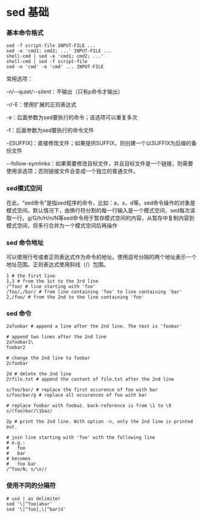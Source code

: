 # sed 基础

### 基本命令格式

```shell
sed -f script-file INPUT-FILE ...
sed -e 'cmd1; cmd2; ...' INPUT-FILE ...
shell-cmd | sed -e 'cmd1; cmd2; ...'
shell-cmd | sed -f script-file
sed -e 'cmd' -e 'cmd' ... INPUT-FILE
```

常用选项：

-n/--quiet/--silent：不输出（只有p命令才输出）

-r/-E：使用扩展的正则表达式

-e：后面参数为sed要执行的命令；该选项可以重复多次

-f：后面参数为sed要执行的命令文件

-i[SUFFIX]：直接修改文件；如果提供SUFFIX，则创建一个以SUFFIX为后缀的备份文件

--follow-symlinks：如果需要修改目标文件，并且目标文件是一个链接，则需要使用该选项；否则链接文件会变成一个独立的普通文件。

### sed模式空间

在此，“sed命令”是指sed程序的命令，比如：a，s，d等。sed命令操作的对象是模式空间。默认情况下，由换行符分割的每一行输入是一个模式空间，sed每次读取一行。g/G/h/H/n/N等sed命令用于暂存模式空间的内容，从暂存中复制内容到模式空间，将多行合并为一个模式空间后再操作

### sed 命令地址

可以使用行号或者正则表达式作为命令的地址。使用逗号分隔的两个地址表示一个地址范围。正则表达式使用斜线（/）包围。

```shell
1 # the first line
1,3 # from the 1st to the 3rd line
/^foo/ # line starting with 'foo'
/foo/,/bar/ # from line containing 'foo' to line containing 'bar'
2,/foo/ # from the 2nd to the line containing 'foo'
```

### sed 命令

```shell
2afoobar # append a line after the 2nd line. The text is 'foobar'

# append two lines after the 2nd line
2afoobar1\
foobar2

# change the 2nd line to foobar
2cfoobar

2d # delete the 2nd line
2rfile.txt # append the content of file.txt after the 2nd line

s/foo/bar/ # replace the first occurence of foo with bar
s/foo/bar/g # replace all occurences of foo with bar

# replace foobar with foobaz. back-reference is from \1 to \9
s/(foo)bar/\1baz/

2p # print the 2nd line. With option -n, only the 2nd line is printed out.

# join line starting with 'foo' with the following line
# e.g.:
#	foo
#	bar
# becomes
#	foo bar
/^foo/N; s/\n//
```

### 使用不同的分隔符

```shell
# use | as delimiter
sed '\|^foo|abar'
sed '\|^foo|,\|^bar|d'
```

